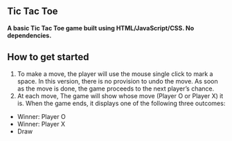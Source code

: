 ## Tic Tac Toe

**A basic Tic Tac Toe game built using HTML/JavaScript/CSS. No dependencies.**

## How to get started

1. To make a move, the player will use the mouse single click to mark a space. In this version, there is no provision to undo the move. As soon as the move is done, the game proceeds to the next player’s chance.
2. At each move, The game will show whose move (Player O or Player X) it is. When the game ends, it displays one of the following three outcomes:

* Winner: Player O
* Winner: Player X
* Draw
